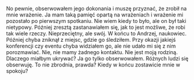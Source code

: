 No pewnie, obserwowałem jego dokonania i muszę przyznać, że zrobił na mnie wrażenie. Ja mam taką pamięć opartą na wrażeniach i wrażenie mi pozostało po pierwszym spotkaniu. Nie wiem kiedy to było, ale on był taki nietypowy. Później zresztą zastanawiałem się, jak to jest możliwe, że robi tak wiele rzeczy. Nieprzeciętny, ale swój. W końcu to Andrzej, naukowiec. Później chyba zniknął z miejsc, gdzie go śledziłem. Przy okazji jakiejś konferencji czy eventu chyba widziałem go, ale nie udało mi się z nim porozmawiać. Nie, nie mamy żadnego kontaktu. Nie jest moją rodziną. Dlaczego miałbym ukrywać? Ja go tylko obserwowałem. Różnych ludzi się obserwuję. To nie zbrodnia, prawda? Kiedy w końcu zostawicie mnie w spokoju?